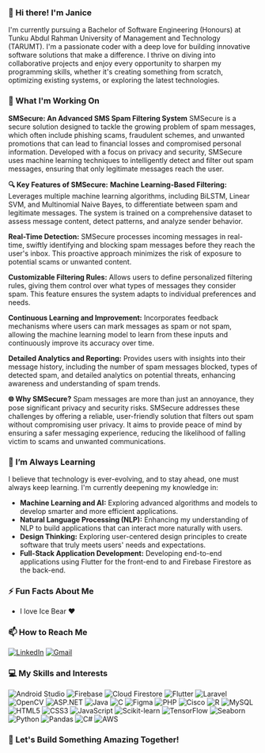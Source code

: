 ### 👋 Hi there! I'm Janice

I'm currently pursuing a Bachelor of Software Engineering (Honours) at Tunku Abdul Rahman University of Management and Technology (TARUMT). I'm a passionate coder with a deep love for building innovative software solutions that make a difference. I thrive on diving into collaborative projects and enjoy every opportunity to sharpen my programming skills, whether it's creating something from scratch, optimizing existing systems, or exploring the latest technologies.

### 🚀 What I'm Working On

**SMSecure: An Advanced SMS Spam Filtering System**
SMSecure is a secure solution designed to tackle the growing problem of spam messages, which often include phishing scams, fraudulent schemes, and unwanted promotions that can lead to financial losses and compromised personal information. Developed with a focus on privacy and security, SMSecure uses machine learning techniques to intelligently detect and filter out spam messages, ensuring that only legitimate messages reach the user.

**🔍 Key Features of SMSecure:**
**Machine Learning-Based Filtering:** Leverages multiple machine learning algorithms, including BiLSTM, Linear SVM, and Multinomial Naive Bayes, to differentiate between spam and legitimate messages. The system is trained on a comprehensive dataset to assess message content, detect patterns, and analyze sender behavior.

**Real-Time Detection:** SMSecure processes incoming messages in real-time, swiftly identifying and blocking spam messages before they reach the user's inbox. This proactive approach minimizes the risk of exposure to potential scams or unwanted content.

**Customizable Filtering Rules:** Allows users to define personalized filtering rules, giving them control over what types of messages they consider spam. This feature ensures the system adapts to individual preferences and needs.

**Continuous Learning and Improvement:** Incorporates feedback mechanisms where users can mark messages as spam or not spam, allowing the machine learning model to learn from these inputs and continuously improve its accuracy over time.

**Detailed Analytics and Reporting:** Provides users with insights into their message history, including the number of spam messages blocked, types of detected spam, and detailed analytics on potential threats, enhancing awareness and understanding of spam trends.

**🌐 Why SMSecure?**
Spam messages are more than just an annoyance, they pose significant privacy and security risks. SMSecure addresses these challenges by offering a reliable, user-friendly solution that filters out spam without compromising user privacy. It aims to provide peace of mind by ensuring a safer messaging experience, reducing the likelihood of falling victim to scams and unwanted communications.

### 🌱 I’m Always Learning

I believe that technology is ever-evolving, and to stay ahead, one must always keep learning. I'm currently deepening my knowledge in:

- **Machine Learning and AI:** Exploring advanced algorithms and models to develop smarter and more efficient applications.
- **Natural Language Processing (NLP):** Enhancing my understanding of NLP to build applications that can interact more naturally with users.
- **Design Thinking:** Exploring user-centered design principles to create software that truly meets users' needs and expectations.
- **Full-Stack Application Development:** Developing end-to-end applications using Flutter for the front-end to and Firebase Firestore as the back-end.

### ⚡ Fun Facts About Me

- I love Ice Bear ❤️

### 📫 How to Reach Me

[![LinkedIn](https://img.shields.io/badge/LinkedIn-blue?logo=linkedin&logoColor=white)](https://www.linkedin.com/in/lee-jia-minn-janice-a253122a6/)  [![Gmail](https://img.shields.io/badge/Gmail-red?logo=gmail&logoColor=white)](janiceleejm1041@gmail.com)

### 💻 My Skills and Interests

![Android Studio](https://img.shields.io/badge/Android_Studio-3DDC84?style=for-the-badge&logo=android-studio&logoColor=white) ![Firebase](https://img.shields.io/badge/Firebase-FFCA28?style=for-the-badge&logo=firebase&logoColor=white) ![Cloud Firestore](https://img.shields.io/badge/Cloud_Firestore-FF6F00?style=for-the-badge&logo=firebase&logoColor=white) ![Flutter](https://img.shields.io/badge/Flutter-02569B?style=for-the-badge&logo=flutter&logoColor=white) ![Laravel](https://img.shields.io/badge/Laravel-FF2D20?style=for-the-badge&logo=laravel&logoColor=white) ![OpenCV](https://img.shields.io/badge/OpenCV-5C3EE8?style=for-the-badge&logo=opencv&logoColor=white) ![ASP.NET](https://img.shields.io/badge/ASP.NET-512BD4?style=for-the-badge&logo=dotnet&logoColor=white) ![Java](https://img.shields.io/badge/Java-007396?style=for-the-badge&logo=java&logoColor=white) ![C](https://img.shields.io/badge/C-A8B9CC?style=for-the-badge&logo=c&logoColor=white) ![Figma](https://img.shields.io/badge/Figma-F24E1E?style=for-the-badge&logo=figma&logoColor=white) ![PHP](https://img.shields.io/badge/PHP-777BB4?style=for-the-badge&logo=php&logoColor=white) ![Cisco](https://img.shields.io/badge/Cisco-1BA0D7?style=for-the-badge&logo=cisco&logoColor=white) ![R](https://img.shields.io/badge/R-276DC3?style=for-the-badge&logo=r&logoColor=white) ![MySQL](https://img.shields.io/badge/MySQL-4479A1?style=for-the-badge&logo=mysql&logoColor=white) ![HTML5](https://img.shields.io/badge/HTML5-E34F26?style=for-the-badge&logo=html5&logoColor=white) ![CSS3](https://img.shields.io/badge/CSS3-1572B6?style=for-the-badge&logo=css3&logoColor=white) ![JavaScript](https://img.shields.io/badge/JavaScript-F7DF1E?style=for-the-badge&logo=javascript&logoColor=black) ![Scikit-learn](https://img.shields.io/badge/Scikit--learn-F7931E?style=for-the-badge&logo=scikit-learn&logoColor=white) ![TensorFlow](https://img.shields.io/badge/TensorFlow-FF6F00?style=for-the-badge&logo=tensorflow&logoColor=white) ![Seaborn](https://img.shields.io/badge/Seaborn-0099cc?style=for-the-badge) ![Python](https://img.shields.io/badge/Python-3776AB?style=for-the-badge&logo=python&logoColor=white) ![Pandas](https://img.shields.io/badge/Pandas-150458?style=for-the-badge&logo=pandas&logoColor=white) ![C#](https://img.shields.io/badge/C%23-239120?style=for-the-badge&logo=c-sharp&logoColor=white) ![AWS](https://img.shields.io/badge/AWS-232F3E?style=for-the-badge&logo=amazon-aws&logoColor=white)

### 🌟 Let's Build Something Amazing Together!

